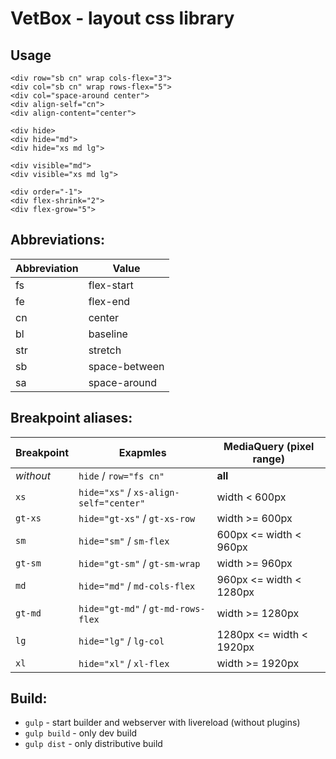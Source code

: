 # VetBox - layout css library

## Usage

```
<div row="sb cn" wrap cols-flex="3">
<div col="sb cn" wrap rows-flex="5">
<div col="space-around center">
<div align-self="cn">
<div align-content="center">

<div hide>
<div hide="md">
<div hide="xs md lg">

<div visible="md">
<div visible="xs md lg">

<div order="-1">
<div flex-shrink="2">
<div flex-grow="5">
```

## Abbreviations:

Abbreviation | Value
------------ | -------------
fs           | flex-start
fe           | flex-end
cn           | center
bl           | baseline
str          | stretch
sb           | space-between
sa           | space-around

## Breakpoint aliases:

Breakpoint | Exapmles                               | MediaQuery (pixel range)
---------- | -------------------------------------- | ------------------------
*without*  | `hide` / `row="fs cn"`                 | **all**
`xs`       | `hide="xs"` / `xs-align-self="center"` | width < 600px
`gt-xs`    | `hide="gt-xs"` / `gt-xs-row`           | width >= 600px
`sm`       | `hide="sm"` / `sm-flex`                | 600px <= width < 960px
`gt-sm`    | `hide="gt-sm"` / `gt-sm-wrap`          | width >= 960px
`md`       | `hide="md"` / `md-cols-flex`           | 960px <= width < 1280px
`gt-md`    | `hide="gt-md"` / `gt-md-rows-flex`     | width >= 1280px
`lg`       | `hide="lg"` / `lg-col`                 | 1280px <= width < 1920px
`xl`       | `hide="xl"` / `xl-flex`                | width >= 1920px

## Build:

- `gulp` - start builder and webserver with livereload (without plugins)
- `gulp build` - only dev build
- `gulp dist` - only distributive build
